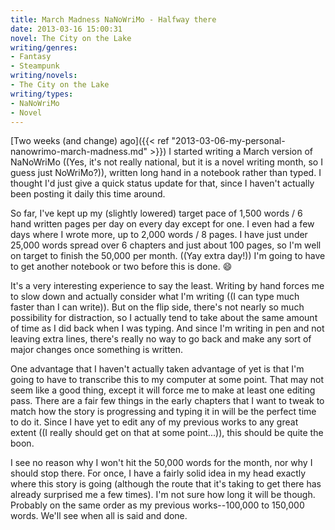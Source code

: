 ```yaml
---
title: March Madness NaNoWriMo - Halfway there
date: 2013-03-16 15:00:31
novel: The City on the Lake
writing/genres:
- Fantasy
- Steampunk
writing/novels:
- The City on the Lake
writing/types:
- NaNoWriMo
- Novel
---
```

[Two weeks (and change) ago]({{< ref "2013-03-06-my-personal-nanowrimo-march-madness.md" >}}) I started writing a March version of NaNoWriMo ((Yes, it's not really national, but it is a novel writing month, so I guess just NoWriMo?)), written long hand in a notebook rather than typed. I thought I'd just give a quick status update for that, since I haven't actually been posting it daily this time around.

<!--more-->

So far, I've kept up my (slightly lowered) target pace of 1,500 words / 6 hand written pages per day on every day except for one. I even had a few days where I wrote more, up to 2,000 words / 8 pages. I have just under 25,000 words spread over 6 chapters and just about 100 pages, so I'm well on target to finish the 50,000 per month. ((Yay extra day!)) I'm going to have to get another notebook or two before this is done. :smile:

It's a very interesting experience to say the least. Writing by hand forces me to slow down and actually consider what I'm writing ((I can type much faster than I can write)). But on the flip side, there's not nearly so much possibility for distraction, so I actually tend to take about the same amount of time as I did back when I was typing. And since I'm writing in pen and not leaving extra lines, there's really no way to go back and make any sort of major changes once something is written.

One advantage that I haven't actually taken advantage of yet is that I'm going to have to transcribe this to my computer at some point. That may not seem like a good thing, except it will force me to make at least one editing pass. There are a fair few things in the early chapters that I want to tweak to match how the story is progressing and typing it in will be the perfect time to do it. Since I have yet to edit any of my previous works to any great extent ((I really should get on that at some point...)), this should be quite the boon.

I see no reason why I won't hit the 50,000 words for the month, nor why I should stop there. For once, I have a fairly solid idea in my head exactly where this story is going (although the route that it's taking to get there has already surprised me a few times). I'm not sure how long it will be though. Probably on the same order as my previous works--100,000 to 150,000 words. We'll see when all is said and done.
